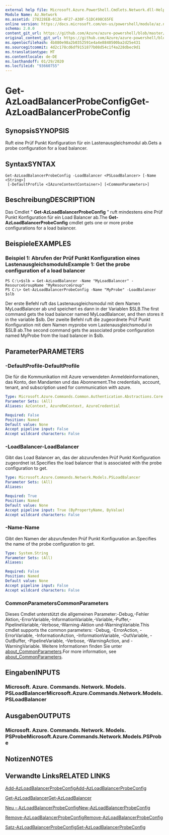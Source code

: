 ```yaml
---
external help file: Microsoft.Azure.PowerShell.Cmdlets.Network.dll-Help.xml
Module Name: Az.Network
ms.assetid: 278228EB-0126-4F27-A30F-51DC498C65FE
online version: https://docs.microsoft.com/en-us/powershell/module/az.network/get-azloadbalancerprobeconfig
schema: 2.0.0
content_git_url: https://github.com/Azure/azure-powershell/blob/master/src/Network/Network/help/Get-AzLoadBalancerProbeConfig.md
original_content_git_url: https://github.com/Azure/azure-powershell/blob/master/src/Network/Network/help/Get-AzLoadBalancerProbeConfig.md
ms.openlocfilehash: 4b880e98a2b0352591e4a4e8840500ba2d25e431
ms.sourcegitcommit: 4d2c178cd6df9151877b08d54c1f4a228dbec9d1
ms.translationtype: MT
ms.contentlocale: de-DE
ms.lasthandoff: 01/29/2020
ms.locfileid: "93660755"
---
```

# <span data-ttu-id="3f543-101">Get-AzLoadBalancerProbeConfig</span><span class="sxs-lookup"><span data-stu-id="3f543-101">Get-AzLoadBalancerProbeConfig</span></span>

## <span data-ttu-id="3f543-102">Synopsis</span><span class="sxs-lookup"><span data-stu-id="3f543-102">SYNOPSIS</span></span>
<span data-ttu-id="3f543-103">Ruft eine Prüf Punkt Konfiguration für ein Lastenausgleichsmodul ab.</span><span class="sxs-lookup"><span data-stu-id="3f543-103">Gets a probe configuration for a load balancer.</span></span>

## <span data-ttu-id="3f543-104">Syntax</span><span class="sxs-lookup"><span data-stu-id="3f543-104">SYNTAX</span></span>

```
Get-AzLoadBalancerProbeConfig -LoadBalancer <PSLoadBalancer> [-Name <String>]
 [-DefaultProfile <IAzureContextContainer>] [<CommonParameters>]
```

## <span data-ttu-id="3f543-105">Beschreibung</span><span class="sxs-lookup"><span data-stu-id="3f543-105">DESCRIPTION</span></span>
<span data-ttu-id="3f543-106">Das Cmdlet " **Get-AzLoadBalancerProbeConfig** " ruft mindestens eine Prüf Punkt Konfiguration für ein Load Balancer ab.</span><span class="sxs-lookup"><span data-stu-id="3f543-106">The **Get-AzLoadBalancerProbeConfig** cmdlet gets one or more probe configurations for a load balancer.</span></span>

## <span data-ttu-id="3f543-107">Beispiele</span><span class="sxs-lookup"><span data-stu-id="3f543-107">EXAMPLES</span></span>

### <span data-ttu-id="3f543-108">Beispiel 1: Abrufen der Prüf Punkt Konfiguration eines Lastenausgleichsmoduls</span><span class="sxs-lookup"><span data-stu-id="3f543-108">Example 1: Get the probe configuration of a load balancer</span></span>
```
PS C:\>$slb = Get-AzLoadBalancer -Name "MyLoadBalancer" -ResourceGroupName "MyResourceGroup"
PS C:\> Get-AzLoadBalancerProbeConfig -Name "MyProbe" -LoadBalancer $slb
```

<span data-ttu-id="3f543-109">Der erste Befehl ruft das Lastenausgleichsmodul mit dem Namen MyLoadBalancer ab und speichert es dann in der Variablen $SLB.</span><span class="sxs-lookup"><span data-stu-id="3f543-109">The first command gets the load balancer named MyLoadBalancer, and then stores it in the variable $slb.</span></span>
<span data-ttu-id="3f543-110">Der zweite Befehl ruft die zugeordnete Prüf Punkt Konfiguration mit dem Namen myprobe vom Lastenausgleichsmodul in $SLB ab.</span><span class="sxs-lookup"><span data-stu-id="3f543-110">The second command gets the associated probe configuration named MyProbe from the load balancer in $slb.</span></span>

## <span data-ttu-id="3f543-111">Parameter</span><span class="sxs-lookup"><span data-stu-id="3f543-111">PARAMETERS</span></span>

### <span data-ttu-id="3f543-112">-DefaultProfile</span><span class="sxs-lookup"><span data-stu-id="3f543-112">-DefaultProfile</span></span>
<span data-ttu-id="3f543-113">Die für die Kommunikation mit Azure verwendeten Anmeldeinformationen, das Konto, den Mandanten und das Abonnement.</span><span class="sxs-lookup"><span data-stu-id="3f543-113">The credentials, account, tenant, and subscription used for communication with azure.</span></span>

```yaml
Type: Microsoft.Azure.Commands.Common.Authentication.Abstractions.Core.IAzureContextContainer
Parameter Sets: (All)
Aliases: AzContext, AzureRmContext, AzureCredential

Required: False
Position: Named
Default value: None
Accept pipeline input: False
Accept wildcard characters: False
```

### <span data-ttu-id="3f543-114">-LoadBalancer</span><span class="sxs-lookup"><span data-stu-id="3f543-114">-LoadBalancer</span></span>
<span data-ttu-id="3f543-115">Gibt das Load Balancer an, das der abzurufenden Prüf Punkt Konfiguration zugeordnet ist.</span><span class="sxs-lookup"><span data-stu-id="3f543-115">Specifies the load balancer that is associated with the probe configuration to get.</span></span>

```yaml
Type: Microsoft.Azure.Commands.Network.Models.PSLoadBalancer
Parameter Sets: (All)
Aliases:

Required: True
Position: Named
Default value: None
Accept pipeline input: True (ByPropertyName, ByValue)
Accept wildcard characters: False
```

### <span data-ttu-id="3f543-116">-Name</span><span class="sxs-lookup"><span data-stu-id="3f543-116">-Name</span></span>
<span data-ttu-id="3f543-117">Gibt den Namen der abzurufenden Prüf Punkt Konfiguration an.</span><span class="sxs-lookup"><span data-stu-id="3f543-117">Specifies the name of the probe configuration to get.</span></span>

```yaml
Type: System.String
Parameter Sets: (All)
Aliases:

Required: False
Position: Named
Default value: None
Accept pipeline input: False
Accept wildcard characters: False
```

### <span data-ttu-id="3f543-118">CommonParameters</span><span class="sxs-lookup"><span data-stu-id="3f543-118">CommonParameters</span></span>
<span data-ttu-id="3f543-119">Dieses Cmdlet unterstützt die allgemeinen Parameter:-Debug,-Fehler Aktion,-ErrorVariable,-InformationVariable,-Variable,-Puffer,-PipelineVariable,-Verbose,-Warning-Aktion und-WarningVariable.</span><span class="sxs-lookup"><span data-stu-id="3f543-119">This cmdlet supports the common parameters: -Debug, -ErrorAction, -ErrorVariable, -InformationAction, -InformationVariable, -OutVariable, -OutBuffer, -PipelineVariable, -Verbose, -WarningAction, and -WarningVariable.</span></span> <span data-ttu-id="3f543-120">Weitere Informationen finden Sie unter [about_CommonParameters](https://go.microsoft.com/fwlink/?LinkID=113216).</span><span class="sxs-lookup"><span data-stu-id="3f543-120">For more information, see [about_CommonParameters](https://go.microsoft.com/fwlink/?LinkID=113216).</span></span>

## <span data-ttu-id="3f543-121">Eingaben</span><span class="sxs-lookup"><span data-stu-id="3f543-121">INPUTS</span></span>

### <span data-ttu-id="3f543-122">Microsoft. Azure. Commands. Network. Models. PSLoadBalancer</span><span class="sxs-lookup"><span data-stu-id="3f543-122">Microsoft.Azure.Commands.Network.Models.PSLoadBalancer</span></span>

## <span data-ttu-id="3f543-123">Ausgaben</span><span class="sxs-lookup"><span data-stu-id="3f543-123">OUTPUTS</span></span>

### <span data-ttu-id="3f543-124">Microsoft. Azure. Commands. Network. Models. PSProbe</span><span class="sxs-lookup"><span data-stu-id="3f543-124">Microsoft.Azure.Commands.Network.Models.PSProbe</span></span>

## <span data-ttu-id="3f543-125">Notizen</span><span class="sxs-lookup"><span data-stu-id="3f543-125">NOTES</span></span>

## <span data-ttu-id="3f543-126">Verwandte Links</span><span class="sxs-lookup"><span data-stu-id="3f543-126">RELATED LINKS</span></span>

[<span data-ttu-id="3f543-127">Add-AzLoadBalancerProbeConfig</span><span class="sxs-lookup"><span data-stu-id="3f543-127">Add-AzLoadBalancerProbeConfig</span></span>](./Add-AzLoadBalancerProbeConfig.md)

[<span data-ttu-id="3f543-128">Get-AzLoadBalancer</span><span class="sxs-lookup"><span data-stu-id="3f543-128">Get-AzLoadBalancer</span></span>](./Get-AzLoadBalancer.md)

[<span data-ttu-id="3f543-129">Neu – AzLoadBalancerProbeConfig</span><span class="sxs-lookup"><span data-stu-id="3f543-129">New-AzLoadBalancerProbeConfig</span></span>](./New-AzLoadBalancerProbeConfig.md)

[<span data-ttu-id="3f543-130">Remove-AzLoadBalancerProbeConfig</span><span class="sxs-lookup"><span data-stu-id="3f543-130">Remove-AzLoadBalancerProbeConfig</span></span>](./Remove-AzLoadBalancerProbeConfig.md)

[<span data-ttu-id="3f543-131">Satz-AzLoadBalancerProbeConfig</span><span class="sxs-lookup"><span data-stu-id="3f543-131">Set-AzLoadBalancerProbeConfig</span></span>](./Set-AzLoadBalancerProbeConfig.md)


